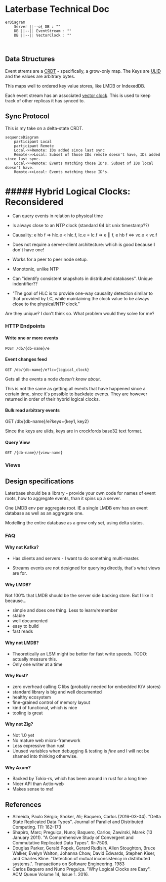 # Laterbase Technical Doc

```mermaid
erDiagram
    Server ||--o{ DB : ""
    DB ||--|| EventStream : ""
    DB ||--|| VectorClock : ""
    
    
```

## Data Structures

Event strems are a [CRDT](https://crdt.tech/) - specifically, a grow-only map. The Keys are [ULID](https://github.com/ulid/spec) and the values are arbitrary bytes.

This maps well to ordered key value stores, like LMDB or IndexedDB.

Each event stream has an associated [vector clock](https://en.wikipedia.org/wiki/Vector_clock). This is used to keep track of other replicas it has synced to.

## Sync Protocol

This is my take on a delta-state CRDT. 

```mermaid
sequenceDiagram
    participant Local
    participant Remote
    Local->>Remote: IDs added since last sync
    Remote->>Local: Subset of those IDs remote doesn't have, IDs added since last sync.
    Local->>Remote: Events matching those ID's. Subset of IDs local doesn't have.
    Remote->>Local: Events matching those ID's.
```

# ##### Hybrid Logical Clocks: Reconsidered

- Can query events in relation to physical time

- Is always close to an NTP clock (standard 64 bit unix timestamp??)

- Causality: e hb f => hlc.e < hlc.f, lc.e = lc.f => e || f, e hb f <=> vc.e < vc.f

- Does not require a server-client architecture: which is good because I don't have one!

- Works for a peer to peer node setup.

- Monotonic, unlike NTP

- Can "identify consistent snapshots in distributed databases". Unique indentifier??

- "The goal of HLC is to provide one-way causality detection similar to that provided by LC, while maintaining the clock value to be always close to the physical/NTP clock."

Are they unique? I don't think so.
What problem would they solve for me?

### HTTP Endpoints

#### Write one or more events

```
POST /db/{db-name}/e
```

#### Event changes feed

```
GET /db/{db-name}/e?lc={logical_clock}
```

Gets all the events a node *doesn't know about*.

This is not the same as getting all events that have happened since a certain time, since it's possible to backdate events. They are however returned in order of their hybrid logical clocks.

#### Bulk read arbitrary events

GET /db/{db-name}/e?keys={key1, key2}

Since the keys are ulids, keys are in crockfords base32 text format.

#### Query View

```
GET /{db-name}/{view-name}
```

### Views

## Design specifications

Laterbase should be a library - provide your own code for names of event roots, how to aggregate events, than it spins up a server.

One LMDB env per aggregate root. IE a single LMDB env has an event database as well as an aggregate one.

Modelling the entire database as a grow only set, using delta states.

### FAQ

#### Why not Kafka?

- Has clients and servers - I want to do something multi-master.

- Streams events are not designed for querying directly, that's what views are for.

#### Why LMDB?

Not 100% that LMDB should be the server side backing store. But I like it because...

- simple and does one thing. Less to learn/remember
- stable
- well documented
- easy to build
- fast reads

#### Why not LMDB?

- Theoretically an LSM might be better for fast write speeds. TODO: actually measure this.
- Only one writer at a time

#### Why Rust?

- zero overhead calling C libs (probably needed for embedded K/V stores)
- standard library is big and well documented
- healthy ecosystem
- fine-grained control of memory layout
- kind of functional, which is nice
- tooling is great

#### Why not Zig?

- Not 1.0 yet
- No mature web micro-framework
- Less expressive than rust
- Unused variables when debugging & testing is *fine* and I will not be shamed into thinking otherwise.

#### Why Axum?

- Backed by Tokio-rs, which has been around in rust for a long time
- Nicer API than Actix-web
- Makes sense to me!

## References

- Almeida, Paulo Sérgio; Shoker, Ali; Baquero, Carlos (2016-03-04). "Delta State Replicated Data Types". Journal of Parallel and Distributed Computing. 111: 162–173
- Shapiro, Marc; Preguiça, Nuno; Baquero, Carlos; Zawirski, Marek (13 January 2011). "A Comprehensive Study of Convergent and Commutative Replicated Data Types". Rr-7506.
- Douglas Parker, Gerald Popek, Gerard Rudisin, Allen Stoughton, Bruce Walker, Evelyn Walton, Johanna Chow, David Edwards, Stephen Kiser, and Charles Kline. "Detection of mutual inconsistency in distributed systems.". Transactions on Software Engineering. 1983
- Carlos Baquero and Nuno Preguiça. "Why Logical Clocks are Easy". ACM Queue Volume 14, Issue 1. 2016.
